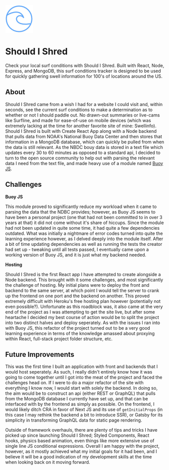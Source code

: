 ﻿![Should I Shred Icon](./public/wave-icon.png)

# Should I Shred

Check your local surf conditions with Should I Shred. Built with React, Node, Express, and MongoDB, this surf conditions tracker is designed to be used for quickly gathering swell information for 100's of locations around the US.

## About

Should I Shred came from a wish I had for a website I could visit and, within seconds, see the current surf conditions to make a determination as to whether or not I should paddle out. No drawn-out summaries or live-cams like Surfline, and made for ease-of-use on mobile devices (which was extremely lacking at the time for another favorite site of mine: Swellinfo). Should I Shred is built with Create React App along with a Node backend that pulls data from NOAA's National Buoy Data Center and then stores that information in a MongoDB database, which can quickly be pulled from when the data is still relevant. As the NBDC bouy data is stored in a text file which updates every 30 to 60 minutes as opposed to a standard api, I decided to turn to the open source community to help out with parsing the relevant data I need from the text file, and made heavy use of a module named [Buoy JS](https://github.com/giannif/buoy-js).

## Challenges

**Buoy JS**

This module proved to significantly reduce my workload when it came to parsing the data that the NDBC provides; however, as Buoy JS seems to have been a personal project (one that had not been committed to in over 3 years at that) it did not come without it's share of hiccups. Since the module had not been updated in quite some time, it had quite a few dependencies outdated. What was initially a nightmare of error codes turned into quite the learning experience however, as I delved deeply into the module itself. After a bit of time updating dependencies as well as running the tests the creator had set up - tweaking until all tests passed, I eventually came upon a working version of Buoy JS, and it is just what my backend needed.

**Hosting**

Should I Shred is the first React app I have attempted to create alongside a Node backend. This brought with it some challenges, and most significantly the challenge of hosting. My initial plans were to deploy the front and backend to the same server, at which point I would tell the server to crank up the frontend on one port and the backend on another. This proved extremely difficult with Heroku's free hosting plan however (potentially not even possible?). Unfortunate as this roadblock was, it also came at the very end of the project as I was attempting to get the site live, but after some heartache I decided my best course of action would be to split the project into two distinct halves and deploy seperately. As with the issues I ran into with Buoy JS, this refactor of the project turned out to be a very good learning experience in terms of the knowledge amassed about proxying within React, full-stack project folder structure, etc.

## Future Improvements

This was the first time I built an application with front and backends that I would host seperately. As such, I really didn't entirely know how it was going to come together until I got into the meat of the project and faced the challenges head on. If I were to do a major refactor of the site with everything I know now, I would start with solely the backend. In doing so, the aim would be to construct an api (either REST or GraphQL) that pulls from the MongoDB database I currently have set up, and that can be interfaced with by the frontend as simply as possible. On the frontend, I would likely ditch CRA in favor of Next JS and its use of `getInitialProps` (in this case I may rethink the backend a bit to introduce SSR), or Gatsby for its simplicity in transforming GraphQL data for static page rendering. 

Outside of framework overhauls, there are plenty of tips and tricks I have picked up since launching Should I Shred; Styled Components, React hooks, physics based animation, even things like more extensive use of single line JS conditional expressions. Overall I am happy with the project, however, as it mostly achieved what my initial goals for it had been, and I believe it will be a good indication of my development skills at the time when looking back on it moving forward.